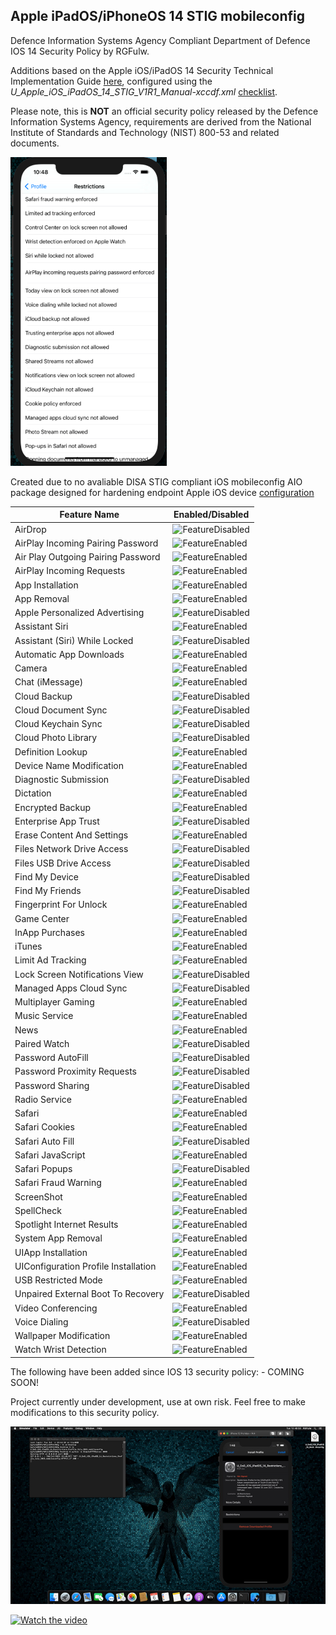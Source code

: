 <h2>Apple iPadOS/iPhoneOS 14 STIG mobileconfig</h2>


Defence Information Systems Agency Compliant Department of Defence IOS 14 Security Policy by RGFulw.

Additions based on the Apple iOS/iPadOS 14 Security Technical Implementation Guide [here](https://vaulted.io/library/disa-stigs-srgs/apple_iosipados_14_security_technical_implementation_guide), configured using the *U_Apple_iOS_iPadOS_14_STIG_V1R1_Manual-xccdf.xml* [checklist](https://stigviewer.com/stig/apple_iosipados_14/2021-02-24/MAC-3_Sensitive/xml).

Please note, this is **NOT** an official security policy released by the Defence Information Systems Agency, requirements are derived from the National Institute of Standards and Technology (NIST) 800-53 and related documents.

<img src="https://raw.githubusercontent.com/danielcunn123/Security/master/STIG/Policies/Apple/IOS/14/media/4b3968c92edc383fc063d68bdb4826b3f888d755.png" alt="FeatureDisabled" width="250px"/>

Created due to no avaliable DISA STIG compliant iOS mobileconfig AIO package designed for hardening endpoint Apple iOS device [configuration](https://public.cyber.mil/stigs/downloads)


Feature Name | Enabled/Disabled
------------ | ---------------- |
AirDrop | <img src="https://upload.wikimedia.org/wikipedia/commons/8/8f/Flat_cross_icon.svg" alt="FeatureDisabled" width="17px"/>
AirPlay Incoming Pairing Password | <img src="https://upload.wikimedia.org/wikipedia/commons/7/73/Flat_tick_icon.svg" alt="FeatureEnabled" width="17px"/>
Air Play Outgoing Pairing Password | <img src="https://upload.wikimedia.org/wikipedia/commons/7/73/Flat_tick_icon.svg" alt="FeatureEnabled" width="17px"/>
AirPlay Incoming Requests | <img src="https://upload.wikimedia.org/wikipedia/commons/7/73/Flat_tick_icon.svg" alt="FeatureEnabled" width="17px"/>
App Installation | <img src="https://upload.wikimedia.org/wikipedia/commons/7/73/Flat_tick_icon.svg" alt="FeatureEnabled" width="17px"/>
App Removal | <img src="https://upload.wikimedia.org/wikipedia/commons/7/73/Flat_tick_icon.svg" alt="FeatureEnabled" width="17px"/>
Apple Personalized Advertising | <img src="https://upload.wikimedia.org/wikipedia/commons/8/8f/Flat_cross_icon.svg" alt="FeatureDisabled" width="17px"/>
Assistant Siri | <img src="https://upload.wikimedia.org/wikipedia/commons/7/73/Flat_tick_icon.svg" alt="FeatureEnabled" width="17px"/>
Assistant (Siri) While Locked | <img src="https://upload.wikimedia.org/wikipedia/commons/8/8f/Flat_cross_icon.svg" alt="FeatureDisabled" width="17px"/>
Automatic App Downloads | <img src="https://upload.wikimedia.org/wikipedia/commons/7/73/Flat_tick_icon.svg" alt="FeatureEnabled" width="17px"/>
Camera | <img src="https://upload.wikimedia.org/wikipedia/commons/7/73/Flat_tick_icon.svg" alt="FeatureEnabled" width="17px"/>
Chat (iMessage) | <img src="https://upload.wikimedia.org/wikipedia/commons/7/73/Flat_tick_icon.svg" alt="FeatureEnabled" width="17px"/>
Cloud Backup | <img src="https://upload.wikimedia.org/wikipedia/commons/8/8f/Flat_cross_icon.svg" alt="FeatureDisabled" width="17px"/>
Cloud Document Sync | <img src="https://upload.wikimedia.org/wikipedia/commons/8/8f/Flat_cross_icon.svg" alt="FeatureDisabled" width="17px"/>
Cloud Keychain Sync | <img src="https://upload.wikimedia.org/wikipedia/commons/8/8f/Flat_cross_icon.svg" alt="FeatureDisabled" width="17px"/>
Cloud Photo Library | <img src="https://upload.wikimedia.org/wikipedia/commons/8/8f/Flat_cross_icon.svg" alt="FeatureDisabled" width="17px"/>
Definition Lookup | <img src="https://upload.wikimedia.org/wikipedia/commons/7/73/Flat_tick_icon.svg" alt="FeatureEnabled" width="17px"/>
Device Name Modification | <img src="https://upload.wikimedia.org/wikipedia/commons/7/73/Flat_tick_icon.svg" alt="FeatureEnabled" width="17px"/>
Diagnostic Submission | <img src="https://upload.wikimedia.org/wikipedia/commons/8/8f/Flat_cross_icon.svg" alt="FeatureDisabled" width="17px"/>
Dictation | <img src="https://upload.wikimedia.org/wikipedia/commons/7/73/Flat_tick_icon.svg" alt="FeatureEnabled" width="17px"/>
Encrypted Backup | <img src="https://upload.wikimedia.org/wikipedia/commons/7/73/Flat_tick_icon.svg" alt="FeatureEnabled" width="17px"/>
Enterprise App Trust | <img src="https://upload.wikimedia.org/wikipedia/commons/8/8f/Flat_cross_icon.svg" alt="FeatureDisabled" width="17px"/>
Erase Content And Settings | <img src="https://upload.wikimedia.org/wikipedia/commons/7/73/Flat_tick_icon.svg" alt="FeatureEnabled" width="17px"/>
Files Network Drive Access | <img src="https://upload.wikimedia.org/wikipedia/commons/8/8f/Flat_cross_icon.svg" alt="FeatureDisabled" width="17px"/>
Files USB Drive Access | <img src="https://upload.wikimedia.org/wikipedia/commons/8/8f/Flat_cross_icon.svg" alt="FeatureDisabled" width="17px"/>
Find My Device | <img src="https://upload.wikimedia.org/wikipedia/commons/8/8f/Flat_cross_icon.svg" alt="FeatureDisabled" width="17px"/>
Find My Friends | <img src="https://upload.wikimedia.org/wikipedia/commons/8/8f/Flat_cross_icon.svg" alt="FeatureDisabled" width="17px"/>
Fingerprint For Unlock | <img src="https://upload.wikimedia.org/wikipedia/commons/7/73/Flat_tick_icon.svg" alt="FeatureEnabled" width="17px"/>
Game Center | <img src="https://upload.wikimedia.org/wikipedia/commons/7/73/Flat_tick_icon.svg" alt="FeatureEnabled" width="17px"/>
InApp Purchases | <img src="https://upload.wikimedia.org/wikipedia/commons/7/73/Flat_tick_icon.svg" alt="FeatureEnabled" width="17px"/>
iTunes | <img src="https://upload.wikimedia.org/wikipedia/commons/7/73/Flat_tick_icon.svg" alt="FeatureEnabled" width="17px"/>
Limit Ad Tracking | <img src="https://upload.wikimedia.org/wikipedia/commons/7/73/Flat_tick_icon.svg" alt="FeatureEnabled" width="17px"/>
Lock Screen Notifications View | <img src="https://upload.wikimedia.org/wikipedia/commons/8/8f/Flat_cross_icon.svg" alt="FeatureDisabled" width="17px"/>
Managed Apps Cloud Sync | <img src="https://upload.wikimedia.org/wikipedia/commons/8/8f/Flat_cross_icon.svg" alt="FeatureDisabled" width="17px"/>
Multiplayer Gaming | <img src="https://upload.wikimedia.org/wikipedia/commons/7/73/Flat_tick_icon.svg" alt="FeatureEnabled" width="17px"/>
Music Service | <img src="https://upload.wikimedia.org/wikipedia/commons/7/73/Flat_tick_icon.svg" alt="FeatureEnabled" width="17px"/>
News | <img src="https://upload.wikimedia.org/wikipedia/commons/7/73/Flat_tick_icon.svg" alt="FeatureEnabled" width="17px"/>
Paired Watch | <img src="https://upload.wikimedia.org/wikipedia/commons/8/8f/Flat_cross_icon.svg" alt="FeatureDisabled" width="17px"/>
Password AutoFill | <img src="https://upload.wikimedia.org/wikipedia/commons/8/8f/Flat_cross_icon.svg" alt="FeatureDisabled" width="17px"/>
Password Proximity Requests | <img src="https://upload.wikimedia.org/wikipedia/commons/8/8f/Flat_cross_icon.svg" alt="FeatureDisabled" width="17px"/>
Password Sharing | <img src="https://upload.wikimedia.org/wikipedia/commons/8/8f/Flat_cross_icon.svg" alt="FeatureDisabled" width="17px"/>
Radio Service | <img src="https://upload.wikimedia.org/wikipedia/commons/7/73/Flat_tick_icon.svg" alt="FeatureEnabled" width="17px"/>
Safari | <img src="https://upload.wikimedia.org/wikipedia/commons/7/73/Flat_tick_icon.svg" alt="FeatureEnabled" width="17px"/>
Safari Cookies | <img src="https://upload.wikimedia.org/wikipedia/commons/7/73/Flat_tick_icon.svg" alt="FeatureEnabled" width="17px"/>
Safari Auto Fill | <img src="https://upload.wikimedia.org/wikipedia/commons/8/8f/Flat_cross_icon.svg" alt="FeatureDisabled" width="17px"/>
Safari JavaScript | <img src="https://upload.wikimedia.org/wikipedia/commons/7/73/Flat_tick_icon.svg" alt="FeatureEnabled" width="17px"/>
Safari Popups | <img src="https://upload.wikimedia.org/wikipedia/commons/8/8f/Flat_cross_icon.svg" alt="FeatureDisabled" width="17px"/>
Safari Fraud Warning | <img src="https://upload.wikimedia.org/wikipedia/commons/7/73/Flat_tick_icon.svg" alt="FeatureEnabled" width="17px"/>
ScreenShot | <img src="https://upload.wikimedia.org/wikipedia/commons/7/73/Flat_tick_icon.svg" alt="FeatureEnabled" width="17px"/>
SpellCheck | <img src="https://upload.wikimedia.org/wikipedia/commons/7/73/Flat_tick_icon.svg" alt="FeatureEnabled" width="17px"/>
Spotlight Internet Results | <img src="https://upload.wikimedia.org/wikipedia/commons/7/73/Flat_tick_icon.svg" alt="FeatureEnabled" width="17px"/>
System App Removal | <img src="https://upload.wikimedia.org/wikipedia/commons/7/73/Flat_tick_icon.svg" alt="FeatureEnabled" width="17px"/>
UIApp Installation | <img src="https://upload.wikimedia.org/wikipedia/commons/7/73/Flat_tick_icon.svg" alt="FeatureEnabled" width="17px"/>
UIConfiguration Profile Installation | <img src="https://upload.wikimedia.org/wikipedia/commons/7/73/Flat_tick_icon.svg" alt="FeatureEnabled" width="17px"/>
USB Restricted Mode | <img src="https://upload.wikimedia.org/wikipedia/commons/7/73/Flat_tick_icon.svg" alt="FeatureEnabled" width="17px"/>
Unpaired External Boot To Recovery | <img src="https://upload.wikimedia.org/wikipedia/commons/8/8f/Flat_cross_icon.svg" alt="FeatureDisabled" width="17px"/>
Video Conferencing | <img src="https://upload.wikimedia.org/wikipedia/commons/7/73/Flat_tick_icon.svg" alt="FeatureEnabled" width="17px"/>
Voice Dialing | <img src="https://upload.wikimedia.org/wikipedia/commons/8/8f/Flat_cross_icon.svg" alt="FeatureDisabled" width="17px"/>
Wallpaper Modification | <img src="https://upload.wikimedia.org/wikipedia/commons/7/73/Flat_tick_icon.svg" alt="FeatureEnabled" width="17px"/>
Watch Wrist Detection | <img src="https://upload.wikimedia.org/wikipedia/commons/7/73/Flat_tick_icon.svg" alt="FeatureEnabled" width="17px"/>



The following have been added since IOS 13 security policy: -
COMING SOON!


Project currently under development, use at own risk.
Feel free to make modifications to this security policy.

[![Watch the video](https://raw.githubusercontent.com/danielcunn123/Security/master/STIG/Policies/Apple/IOS/14/media/f50291c07544c2882f8bdf324ded7ca887c831f7.png)](https://youtu.be/RpyJ_l9gflg)

[![Watch the video]()](https://youtu.be/Aj9NyRTDb-4)